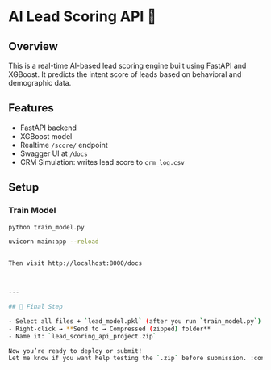 # AI Lead Scoring API 🚀

## Overview
This is a real-time AI-based lead scoring engine built using FastAPI and XGBoost. It predicts the intent score of leads based on behavioral and demographic data.

## Features
- FastAPI backend
- XGBoost model
- Realtime `/score/` endpoint
- Swagger UI at `/docs`
- CRM Simulation: writes lead score to `crm_log.csv`

## Setup

### Train Model
```bash
python train_model.py

uvicorn main:app --reload


Then visit http://localhost:8000/docs



---

## 🧳 Final Step

- Select all files + `lead_model.pkl` (after you run `train_model.py`)
- Right-click → **Send to → Compressed (zipped) folder**
- Name it: `lead_scoring_api_project.zip`

Now you’re ready to deploy or submit!  
Let me know if you want help testing the `.zip` before submission. ​:contentReference[oaicite:0]{index=0}​
